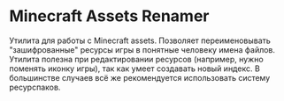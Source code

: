 # Minecraft Assets Renamer
Утилита для работы с Minecraft assets. Позволяет переименовывать "зашифрованные" ресурсы игры в понятные человеку имена файлов. Утилита полезна при редактировании ресурсов (например, нужно поменять иконку игры), так как умеет создавать новый индекс. В большинстве случаев всё же рекомендуется использовать систему ресурспаков.
